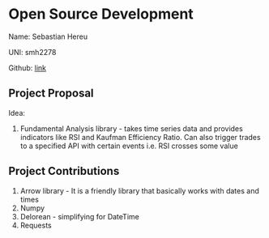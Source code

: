 # Open Source Development

Name: Sebastian Hereu

UNI: smh2278

Github: [link](https://github.com/sebastianhereu)


## Project Proposal
Idea:

1) Fundamental Analysis library - takes time series data and provides indicators like RSI and Kaufman Efficiency Ratio. Can also trigger trades to a 
specified API with certain events i.e. RSI crosses some value


## Project Contributions

1) Arrow library - It is a friendly library that basically works with dates and times
2) Numpy
3) Delorean - simplifying for DateTime
4) Requests 
